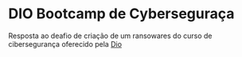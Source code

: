 # DIO Bootcamp de Cyberseguraça
Resposta ao deafio de criação de um ransowares do curso de cibersegurança oferecido pela [Dio](https://web.dio.me)
